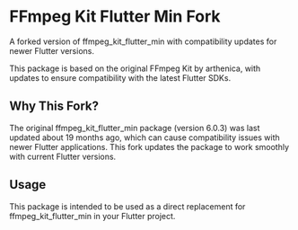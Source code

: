 # FFmpeg Kit Flutter Min Fork

A forked version of ffmpeg_kit_flutter_min with compatibility updates for newer Flutter versions.

This package is based on the original FFmpeg Kit by arthenica, with updates to ensure compatibility with the latest Flutter SDKs.

## Why This Fork?

The original ffmpeg_kit_flutter_min package (version 6.0.3) was last updated about 19 months ago, which can cause compatibility issues with newer Flutter applications. This fork updates the package to work smoothly with current Flutter versions.

## Usage

This package is intended to be used as a direct replacement for ffmpeg_kit_flutter_min in your Flutter project.
